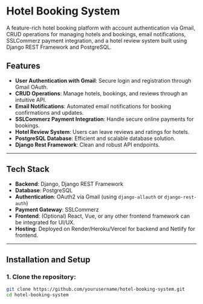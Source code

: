 # Hotel Booking System

A feature-rich hotel booking platform with account authentication via Gmail, CRUD operations for managing hotels and bookings, email notifications, SSLCommerz payment integration, and a hotel review system built using Django REST Framework and PostgreSQL.

## Features

- **User Authentication with Gmail**: Secure login and registration through Gmail OAuth.
- **CRUD Operations**: Manage hotels, bookings, and reviews through an intuitive API.
- **Email Notifications**: Automated email notifications for booking confirmations and updates.
- **SSLCommerz Payment Integration**: Handle secure online payments for bookings.
- **Hotel Review System**: Users can leave reviews and ratings for hotels.
- **PostgreSQL Database**: Efficient and scalable database solution.
- **Django Rest Framework**: Clean and robust API endpoints.

---

## Tech Stack

- **Backend**: Django, Django REST Framework
- **Database**: PostgreSQL
- **Authentication**: OAuth2 via Gmail (using `django-allauth` or `django-rest-auth`)
- **Payment Gateway**: SSLCommerz
- **Frontend**: (Optional) React, Vue, or any other frontend framework can be integrated for UI/UX.
- **Hosting**: Deployed on Render/Heroku/Vercel for backend and Netlify for frontend.

---

## Installation and Setup

### 1. Clone the repository:

```bash
git clone https://github.com/yourusername/hotel-booking-system.git
cd hotel-booking-system
